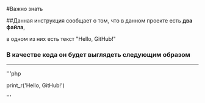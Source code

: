 #Важно знать <br>

##Данная инструкция сообщает о том, что в данном проекте есть **два файла**,<br>

в одном из них есть текст "Hello, GitHub!"



### В качестве кода он будет выглядеть следующим образом<br>

---

'''php

print_r('Hello, GitHub!')

'''